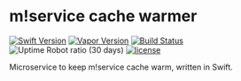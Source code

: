 m!service cache warmer
========

[![Swift Version](https://img.shields.io/badge/Swift-4.2-orange.svg)](http://swift.org)
[![Vapor Version](https://img.shields.io/badge/Vapor-3-30B6FC.svg)](http://vapor.codes)
[![Build Status](https://travis-ci.org/Stitch7/mservice.svg)](https://travis-ci.org/Stitch7/mservice-cachewarmer)
![Uptime Robot ratio (30 days)](https://img.shields.io/uptimerobot/ratio/m781477857-8c22ae04b6a9d5815a3a119f.svg)
[![license](http://img.shields.io/badge/license-MIT-blue.svg)](LICENSE)

Microservice to keep m!service cache warm, written in Swift.